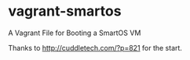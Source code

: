 vagrant-smartos
===============

A Vagrant File for Booting a SmartOS VM


Thanks to http://cuddletech.com/?p=821 for the start.
